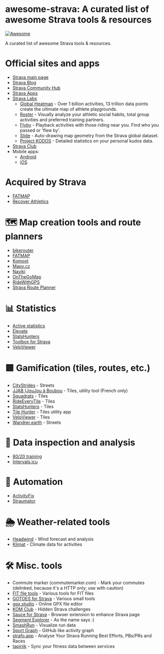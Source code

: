 # awesome-strava: A curated list of awesome Strava tools & resources

[![Awesome](https://awesome.re/badge.svg)](https://awesome.re)

A curated list of awesome Strava tools & resources.

# Official sites and apps

* [Strava main page](https://www.strava.com/)
* [Strava Blog](https://stories.strava.com/)
* [Strava Community Hub](https://communityhub.strava.com/)
* [Strava Apps](https://www.strava.com/apps)
* [Strava Labs](https://labs.strava.com/)
  * [Global Heatmap](https://www.strava.com/maps/global-heatmap) - Over 1 billion activities, 13 trillion data points create the ultimate map of athlete playgrounds.
  * [Roster](https://labs.strava.com/roster) - Visually analyze your athletic social habits, total group activities and preferred training partners.
  * [Flyby](https://labs.strava.com/flyby/) - Playback activities with those riding near you. Find who you passed or 'flew by'.
  * [Slide](https://labs.strava.com/slide/) - Auto-drawing map geometry from the Strava global dataset.
  * [Project KODOS](https://labs.strava.com/kodos/) - Detailed statistics on your personal kudos data.
* [Strava Club](https://www.strava.com/clubs/231407)
* Mobile apps:
  * [Android](https://play.google.com/store/apps/details?id=com.strava) 
  * [iOS](https://apps.apple.com/us/app/strava-run-bike-hike/id426826309)

# Acquired by Strava

* [FATMAP](https://fatmap.com/)
* [Recover Athletics](https://recoverathletics.com/)

# 🗺️ Map creation tools and route planners

* [bikerouter](https://bikerouter.de/)
* [FATMAP](https://fatmap.com/)
* [Komoot](https://www.komoot.com/)
* [Mapy.cz](https://mapy.cz/)
* [Naviki](https://www.naviki.org/)
* [OnTheGoMap](https://onthegomap.com/)
* [RideWithGPS](https://ridewithgps.com/)
* [Strava Route Planner](https://www.strava.com/routes/new)

# 📊 Statistics

* [Active statistics](https://active-statistics.com/home)
* [Elevate](https://github.com/thomaschampagne/elevate)
* [StatsHunters](https://www.statshunters.com/)
* [Toolbox for Strava](https://www.marcellobrivio.com/projects/strava-toolbox/)
* [VeloViewer](https://veloviewer.com/)

# 🟦 Gamification (tiles, routes, etc.)

* [CityStrides](https://citystrides.com/) - Streets
* [JJAB (JouJou à Boubou](https://bouillard.org/kikourou/jjab/help.html) - Tiles, utility tool (French only)
* [Squadrats](https://squadrats.com/activities) - Tiles
* [RideEveryTile](https://rideeverytile.com/) - Tiles 
* [StatsHunters](https://www.statshunters.com/) - Tiles
* [Tile Hunter](https://tilehunter.web.app/) - Tiles utility app
* [VeloViewer](https://veloviewer.com/) - Tiles
* [Wandrer.earth](https://wandrer.earth/) - Streets

# 🧐 Data inspection and analysis

* [80/20 training](https://8020training.app/)
* [Intervals.icu](https://intervals.icu/)

# 🤖 Automation
* [ActivityFix](https://www.activityfix.com/)
* [Straumator](https://straumator.com/)

# 🌦️ Weather-related tools

* [Headwind](https://headwind.app/) - Wind forecast and analysis
* [Klimat](https://klimat.app/) - Climate data for activities

# 🛠️ Misc. tools

* Commute marker (commutemarker.com) - Mark your commutes (delinked, because it's a HTTP only; use with caution)
* [FIT file tools](https://www.fitfiletools.com/) - Various tools for FIT files
* [GOTOES for Strava](https://gotoes.org/strava/) - Various small tools
* [gpx.studio](https://gpx.studio/) - Online GPX file editor
* [KOM Club](https://www.kom.club/) - Hidden Strava challenges
* [Sauce for Strava](https://www.sauce.llc/) - Browser extension to enhance Strava page
* [Segment Explorer](https://www.doogal.co.uk/SegmentExplorer) - As the name says :)
* [SmashRun](https://smashrun.com/) - Visualize run data
* [Sport Graph](https://graph.rnnr.io/) - GitHub like activity graph
* [strafo.app](https://strafo.app/) - Analyse Your Strava Running Best Efforts, PBs/PRs and Races
* [tapiriik](https://tapiriik.com/) - Sync your fitness data between services
